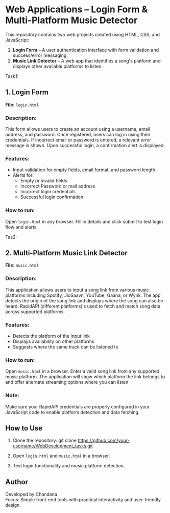 # Web Applications – Login Form & Multi-Platform Music Detector

This repository contains two web projects created using HTML, CSS, and JavaScript:

1. **Login Form** – A user authentication interface with form validation and success/error messaging.
2. **Music Link Detector** – A web app that identifies a song's platform and displays other available platforms to listen.

Task1:
## 1. Login Form

**File:** `login.html`

### Description:
This form allows users to create an account using a username, email address, and password. 
Once registered, users can log in using their credentials. If incorrect email or password is entered, a relevant error message is shown. 
Upon successful login, a confirmation alert is displayed.

### Features:
- Input validation for empty fields, email format, and password length
- Alerts for:
  - Empty or invalid fields
  - Incorrect Password or mail address
  - Incorrect login credentials
  - Successful login confirmation

### How to run:
Open `login.html` in any browser. Fill in details and click submit to test login flow and alerts.


Tas2:
## 2. Multi-Platform Music Link Detector

**File:** `music.html`

### Description:
This application allows users to input a song link from various music platforms including Spotify, JioSaavn, YouTube, Gaana, or Wynk. 
The app detects the origin of the song link and displays where the song can also be heard. RapidAPI (different platforms)is used to fetch and match song data across supported platforms.

### Features:
- Detects the platform of the input link
- Displays availability on other platforms
- Suggests where the same track can be listened to

### How to run:
Open `music.html` in a browser. Enter a valid song link from any supported music platform. 
The application will show which platform the link belongs to and offer alternate streaming options.where you can listen

### Note:
Make sure your RapidAPI credentials are properly configured in your JavaScript code to enable platform detection and data fetching.

## How to Use

1. Clone the repository:
git clone https://github.com/your-username/WebDevelopment_tasks.git

2. Open `login.html` and `music.html` in a browser.

3. Test login functionality and music platform detection.

## Author

Developed by Chandana  
Focus: Simple front-end tools with practical interactivity and user-friendly design.
